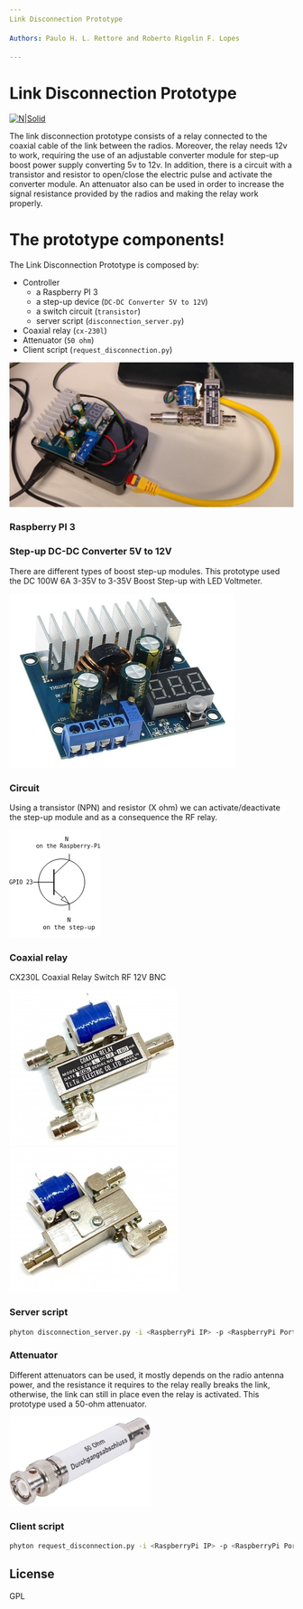 ```yaml
---
Link Disconnection Prototype 

Authors: Paulo H. L. Rettore and Roberto Rigolin F. Lopes 

---
```


# Link Disconnection Prototype 
[![N|Solid](https://www.fkie.fraunhofer.de/content/dam/fkie/fkie.svg)](https://www.fkie.fraunhofer.de)


The link disconnection prototype consists of a relay connected to the coaxial cable of the link between the radios. 
Moreover, the relay needs 12v to work, requiring the use of an adjustable converter module for step-up boost power supply converting 5v to 12v. 
In addition, there is a circuit with a transistor and resistor to open/close the electric pulse and activate the converter module. 
An attenuator also can be used in order to increase the signal resistance provided by the radios and making the relay work properly.

# The prototype components!

The Link Disconnection Prototype is composed by:
   
  - Controller
    - a Raspberry PI 3
    - a step-up device (`DC-DC Converter 5V to 12V`)
    - a switch circuit (`transistor`)
    - server script (`disconnection_server.py`)
  - Coaxial relay (`cx-230l`)
  - Attenuator (`50 ohm`)
  - Client script (`request_disconnection.py`)
    
[![N|Solid](img/prototype.jpg)]()

### Raspberry PI 3

### Step-up DC-DC Converter 5V to 12V

There are different types of boost step-up modules. 
This prototype used the DC 100W 6A 3-35V to 3-35V Boost Step-up with LED Voltmeter.

[![N|Solid](img/stepup.jpg)]()

### Circuit

Using a transistor (NPN) and resistor (X ohm) we can activate/deactivate the 
step-up module and as a consequence the RF relay.

[![N|Solid](img/transistor.jpg)]()

### Coaxial relay

CX230L Coaxial Relay Switch RF 12V BNC

[![N|Solid](img/coaxial-relay.jpg)]() [![N|Solid](img/coaxial-relay_2.jpg)]()

### Server script

```sh
phyton disconnection_server.py -i <RaspberryPi IP> -p <RaspberryPi Port>
```

### Attenuator

Different attenuators can be used, it mostly depends on the radio antenna power, 
and the resistance it requires to the relay really breaks the link, otherwise, 
the link can still in place even the relay is activated.
This prototype used a 50-ohm attenuator.

[![N|Solid](img/attenuator.jpg)]()

### Client script

```sh
phyton request_disconnection.py -i <RaspberryPi IP> -p <RaspberryPi Port> -t <Disconnection time>
```

License
----

GPL